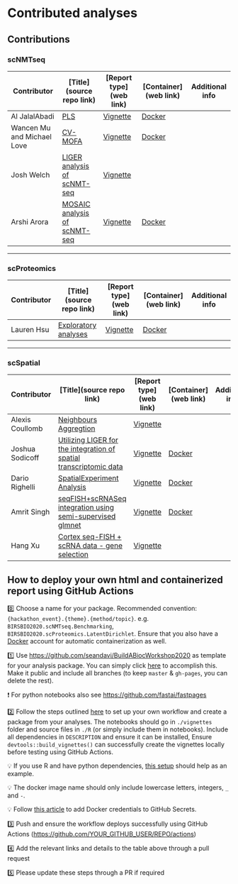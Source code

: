 # Contributed analyses

## Contributions

### scNMTseq

|Contributor|[Title](source repo link)|[Report type](web link)|[Container](web link)|Additional info|
|----|-----------------|-----------|-----------|-----------|
|Al JalalAbadi|[PLS](https://github.com/ajabadi/BIRSBIO2020.scNMTseq.PLS)|[Vignette](https://ajabadi.github.io/BIRSBIO2020.scNMTseq.PLS/articles)|[Docker](https://hub.docker.com/repository/docker/aljabadi/birs_bio_2020-scnmtseq-pls)| |
|Wancen Mu and Michael Love|[CV-MOFA](https://github.com/ajabadi/BIRSBIO2020.Benchmarking.CVmofa)|[Vignette](https://ajabadi.github.io/BIRSBIO2020.Benchmarking.CVmofa/articles)|[Docker](https://hub.docker.com/repository/docker/aljabadi/birs_bio_2020-benchmarking-cv_mofa)| |
|Josh Welch|[LIGER analysis of scNMT-seq](https://github.com/jw156605/BIRSBIO2020.scNMTseq.LIGER)|[Vignette](https://jw156605.github.io/BIRSBIO2020.scNMTseq.LIGER/articles)| |
|Arshi Arora|[MOSAIC analysis of scNMT-seq](https://github.com/arorarshi/BIRSBIO2020.scNMTseq.MOSAIC)|[Vignette](https://arorarshi.github.io/BIRSBIO2020.scNMTseq.MOSAIC/articles)|[Docker](https://hub.docker.com/repository/docker/arorarshi/birs_bio_2020-scnmtseq-mosaic)| |

----------

### scProteomics

|Contributor|[Title](source repo link)|[Report type](web link)|[Container](web link)|Additional info|
|----|-----------------|-----------|-----------|-----------|
|Lauren Hsu|[Exploratory analyses](https://github.com/laurenhsu1/BIRSBIO2020.scProteomics.exploratory)|[Vignette](https://laurenhsu1.github.io/BIRSBIO2020.scProteomics.exploratory/articles)|[Docker](https://hub.docker.com/repository/docker/laurenhsu/birsbio2020_scproteomics_exploratory) | |

----------

### scSpatial

|Contributor|[Title](source repo link)|[Report type](web link)|[Container](web link)|Additional info|
|----|-----------------|-----------|-----------|-----------|
|Alexis Coullomb|[Neighbours Aggregtion](https://github.com/AlexCoul/BIRSBIO2020.seqFISH.neighbors_aggregation)|[Vignette](https://alexcoul.github.io/BIRSBIO2020.seqFISH.neighbors_aggregation/spatial%20analysis/transcriptomics/2020/07/15/BIRS_Biointegration-seqFISH_challenge-neighbors_aggregation.html)|
|Joshua Sodicoff|[Utilizing LIGER for the integration of spatial transcriptomic data](https://github.com/jsodicoff/BIRSBIO2020.seqFISH.LIGERintegration)|[Vignette](https://jsodicoff.github.io/BIRSBIO2020.seqFISH.LIGERintegration/articles)|[Docker](https://hub.docker.com/r/sodicoff/birsbio2020.seqfish.liger_int)|
|Dario Righelli|[SpatialExperiment Analysis](https://github.com/drighelli/BIRSBIO2020.seqFISH.SpatialAnalysis)|[Vignette](https://drighelli.github.io/BIRSBIO2020.seqFISH.SpatialAnalysis/articles)|[Docker](https://hub.docker.com/r/drighelli/birsbio2020_seqfish_spatialanalysis)|
|Amrit Singh|[seqFISH+scRNASeq integration using semi-supervised glmnet](https://github.com/singha53/BIRSBIO2020.seqFISH.SSEnet)|[Vignette](https://singha53.github.io/BIRSBIO2020.seqFISH.SSEnet/articles)|[Docker](https://hub.docker.com/repository/docker/singha53/birsbio2020_seqfish_ssenet)|
|Hang Xu|[Cortex seq-FISH + scRNA data - gene selection](https://github.com/gooday23/BIRSBIO2020.seqFISHChallenge.geneSeletction)|[Vignette](https://gooday23.github.io/BIRSBIO2020.seqFISHChallenge.geneSeletction/seqfish/scrna/2020/07/20/BIRS_Biointegration-seqFish_challenge-geneselection.html)|



## How to deploy your own html and containerized report using GitHub Actions

:zero: Choose a name for your package. Recommended convention: `{hackathon_event}.{theme}.{method/topic}`. e.g. `BIRSBIO2020.scNMTseq.Benchmarking`, `BIRSBIO2020.scProteomics.LatentDirichlet`. Ensure that you also have a [Docker](https://hub.docker.com/) account for automatic containerization as well.

:one: Use https://github.com/seandavi/BuildABiocWorkshop2020 as template for your analysis package. You can simply click [here](https://github.com/seandavi/BuildABiocWorkshop2020/generate) to accomplish this. Make it public and include all branches (to keep `master` & `gh-pages`, you can delete the rest).

   :exclamation: For python notebooks also see https://github.com/fastai/fastpages

:two: Follow the steps outlined [here](https://github.com/seandavi/BuildABiocWorkshop2020/blob/master/vignettes/HOWTO_BUILD_WORKSHOP.Rmd) to set up your own workflow and create a package from your analyses. The notebooks should go in `./vignettes` folder and source files in `./R` (or simply include them in notebooks). Include all dependencies in `DESCRIPTION` and ensure it can be installed, Ensure `devtools::build_vignettes()` can successfully create the vignettes locally before testing using GitHub Actions.

   :bulb: If you use R and have python dependencies, [this setup](https://github.com/ajabadi/BIRSBIO2020.scNMTseq.PLS/commit/3155bbab63129e3734e155f9f245c3a386230627#diff-5822d7d51c0024ec80488aa8a41ba9caR5-R20) should help as an example.
      
   :bulb: The docker image name should only include lowercase letters, integers, `_` and `-`.
   
   :bulb: Follow [this article](https://docs.github.com/en/actions/configuring-and-managing-workflows/creating-and-storing-encrypted-secrets) to add Docker credentials to GitHub Secrets.
   
:three: Push and ensure the workflow deploys successfully using GitHub Actions (https://github.com/YOUR_GITHUB_USER/REPO/actions)

:four: Add the relevant links and details to the table above through a pull request

:five: Please update these steps through a PR if required

